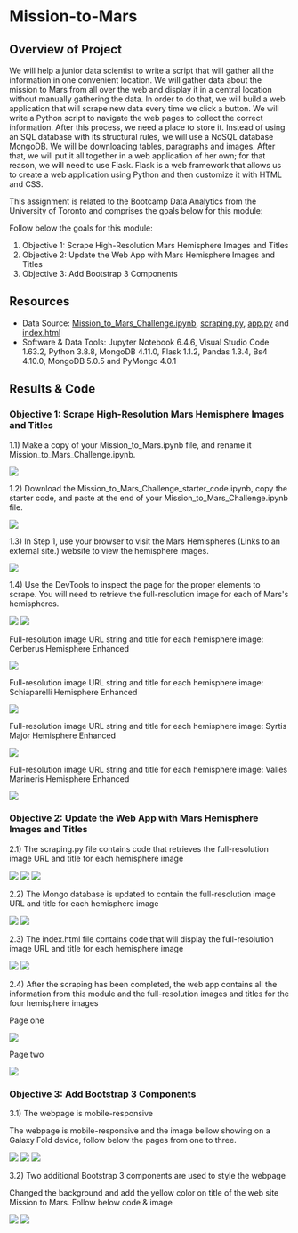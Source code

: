 # Mission-to-Mars

## Overview of Project

We will help a junior data scientist to write a script that will gather all the information in one convenient location. We will gather data about the mission to Mars from all over the web and display it in a central location without manually gathering the data. In order to do that, we will build a web application that will scrape new data every time we click a button. We will write a Python script to navigate the web pages to collect the correct information. After this process, we need a place to store it. Instead of using an SQL database with its structural rules, we will use a NoSQL database MongoDB. We will be downloading tables, paragraphs and images. After that, we will put it all together in a web application of her own; for that reason, we will need to use Flask. Flask is a web framework that allows us to create a web application using Python and then customize it with HTML and CSS.

This assignment is related to the Bootcamp Data Analytics from the University of Toronto and comprises the goals below for this module: 

Follow below the goals for this module:

1) Objective 1: Scrape High-Resolution Mars Hemisphere Images and Titles
2) Objective 2: Update the Web App with Mars Hemisphere Images and Titles
3) Objective 3: Add Bootstrap 3 Components

## Resources

* Data Source: [Mission_to_Mars_Challenge.ipynb](https://github.com/DougUOT/Mission-to-Mars/blob/main/Mission_to_Mars_Challenge.ipynb), [scraping.py](https://github.com/DougUOT/Mission-to-Mars/blob/main/scraping.py), [app.py](https://github.com/DougUOT/Mission-to-Mars/blob/main/app.py) and [index.html](https://github.com/DougUOT/Mission-to-Mars/blob/main/templates/index.html)
* Software & Data Tools: Jupyter Notebook 6.4.6, Visual Studio Code 1.63.2, Python 3.8.8, MongoDB 4.11.0, Flask 1.1.2, Pandas 1.3.4, Bs4 4.10.0, MongoDB 5.0.5 and PyMongo 4.0.1

## Results & Code

### Objective 1: Scrape High-Resolution Mars Hemisphere Images and Titles

1.1) Make a copy of your Mission_to_Mars.ipynb file, and rename it Mission_to_Mars_Challenge.ipynb.

![](https://github.com/DougUOT/Mission-to-Mars/blob/main/Resources/Images/Mission%20to%20Mars%20image1_1.PNG)

1.2) Download the Mission_to_Mars_Challenge_starter_code.ipynb, copy the starter code, and paste at the end of your Mission_to_Mars_Challenge.ipynb file.

![](https://github.com/DougUOT/Mission-to-Mars/blob/main/Resources/Images/Mission%20to%20Mars%20image1_2.PNG) 

1.3) In Step 1, use your browser to visit the Mars Hemispheres (Links to an external site.) website to view the hemisphere images.

![](https://github.com/DougUOT/Mission-to-Mars/blob/main/Resources/Images/Mission%20to%20Mars%20image1_3.PNG)

1.4) Use the DevTools to inspect the page for the proper elements to scrape. You will need to retrieve the full-resolution image for each of Mars's hemispheres.

![](https://github.com/DougUOT/Mission-to-Mars/blob/main/Resources/Images/Mission%20to%20Mars%20image1_3_1.PNG)
![](https://github.com/DougUOT/Mission-to-Mars/blob/main/Resources/Images/Mission%20to%20Mars%20image1_3_2.PNG)

Full-resolution image URL string and title for each hemisphere image: Cerberus Hemisphere Enhanced

![](https://github.com/DougUOT/Mission-to-Mars/blob/main/Resources/Images/Mission%20to%20Mars%20image1_3_3.PNG)

Full-resolution image URL string and title for each hemisphere image: Schiaparelli Hemisphere Enhanced

![](https://github.com/DougUOT/Mission-to-Mars/blob/main/Resources/Images/Mission%20to%20Mars%20image1_3_4.PNG)

Full-resolution image URL string and title for each hemisphere image: Syrtis Major Hemisphere Enhanced

![](https://github.com/DougUOT/Mission-to-Mars/blob/main/Resources/Images/Mission%20to%20Mars%20image1_3_5.PNG)

Full-resolution image URL string and title for each hemisphere image: Valles Marineris Hemisphere Enhanced

![](https://github.com/DougUOT/Mission-to-Mars/blob/main/Resources/Images/Mission%20to%20Mars%20image1_3_6.PNG)

### Objective 2: Update the Web App with Mars Hemisphere Images and Titles

2.1) The scraping.py file contains code that retrieves the full-resolution image URL and title for each hemisphere image

![](https://github.com/DougUOT/Mission-to-Mars/blob/main/Resources/Images/Mission%20to%20Mars%20image2_1.PNG)
![](https://github.com/DougUOT/Mission-to-Mars/blob/main/Resources/Images/Mission%20to%20Mars%20image2_1_1.PNG)
![](https://github.com/DougUOT/Mission-to-Mars/blob/main/Resources/Images/Mission%20to%20Mars%20image2_1_2.PNG)

2.2) The Mongo database is updated to contain the full-resolution image URL and title for each hemisphere image

![](https://github.com/DougUOT/Mission-to-Mars/blob/main/Resources/Images/Mission%20to%20Mars%20image2_2.PNG)
![](https://github.com/DougUOT/Mission-to-Mars/blob/main/Resources/Images/Mission%20to%20Mars%20image2_2_1.PNG)

2.3) The index.html file contains code that will display the full-resolution image URL and title for each hemisphere image

![](https://github.com/DougUOT/Mission-to-Mars/blob/main/Resources/Images/Mission%20to%20Mars%20image2_3_1.PNG)
![](https://github.com/DougUOT/Mission-to-Mars/blob/main/Resources/Images/Mission%20to%20Mars%20image2_3_2.PNG)

2.4) After the scraping has been completed, the web app contains all the information from this module and the full-resolution images and titles for the four hemisphere images

Page one

![](https://github.com/DougUOT/Mission-to-Mars/blob/main/Resources/Images/Mission%20to%20Mars%20image2_4_1.PNG)

Page two

![](https://github.com/DougUOT/Mission-to-Mars/blob/main/Resources/Images/Mission%20to%20Mars%20image2_4_2.PNG)

### Objective 3: Add Bootstrap 3 Components

3.1) The webpage is mobile-responsive

The webpage is mobile-responsive and the image bellow showing on a Galaxy Fold device, follow below the pages from one to three.


![](https://github.com/DougUOT/Mission-to-Mars/blob/main/Resources/Images/Mission%20to%20Mars%20image3_1_Mobile%20version%20Galaxy%20Fold_pag1.PNG)
![](https://github.com/DougUOT/Mission-to-Mars/blob/main/Resources/Images/Mission%20to%20Mars%20image3_1_Mobile%20version%20Galaxy%20Fold_pag2.PNG)
![](https://github.com/DougUOT/Mission-to-Mars/blob/main/Resources/Images/Mission%20to%20Mars%20image3_1_Mobile%20version%20Galaxy%20Fold_pag3.PNG)

3.2) Two additional Bootstrap 3 components are used to style the webpage

Changed the background and add the yellow color on title of the web site Mission to Mars. Follow below code & image

![](https://github.com/DougUOT/Mission-to-Mars/blob/main/Resources/Images/Mission%20to%20Mars%20image3_2_2_Two%20add%20style%20code.PNG)
![](https://github.com/DougUOT/Mission-to-Mars/blob/main/Resources/Images/Mission%20to%20Mars%20image3_2_2_Two%20add%20style%20background%20and%20title%20color.PNG)
